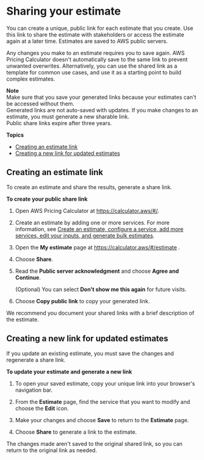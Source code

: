 # Sharing your estimate<a name="save-share-estimate"></a>

You can create a unique, public link for each estimate that you create\. Use this link to share the estimate with stakeholders or access the estimate again at a later time\. Estimates are saved to AWS public servers\.

Any changes you make to an estimate requires you to save again\. AWS Pricing Calculator doesn't automatically save to the same link to prevent unwanted overwrites\. Alternatively, you can use the shared link as a template for common use cases, and use it as a starting point to build complex estimates\.

**Note**  
Make sure that you save your generated links because your estimates can't be accessed without them\.  
Generated links are not auto\-saved with updates\. If you make changes to an estimate, you must generate a new sharable link\.  
Public share links expire after three years\.

**Topics**
+ [Creating an estimate link](#create-estimate-link)
+ [Creating a new link for updated estimates](#update-estimate-link)

## Creating an estimate link<a name="create-estimate-link"></a>

To create an estimate and share the results, generate a share link\.<a name="create-share-link"></a>

**To create your public share link**

1. Open AWS Pricing Calculator at [https://calculator\.aws/\#/](https://calculator.aws/#/)\.

1. Create an estimate by adding one or more services\. For more information, see [Create an estimate, configure a service, add more services, edit your inputs, and generate bulk estimates](create-estimate.md)\.

1. Open the **My estimate** page at [https://calculator\.aws/\#/estimate](https://calculator.aws/#/estimate) \.

1. Choose **Share**\.

1. Read the **Public server acknowledgment** and choose **Agree and Continue**\.

   \(Optional\) You can select **Don't show me this again** for future visits\.

1. Choose **Copy public link** to copy your generated link\.

We recommend you document your shared links with a brief description of the estimate\.

## Creating a new link for updated estimates<a name="update-estimate-link"></a>

If you update an existing estimate, you must save the changes and regenerate a share link\.<a name="update-estimate-link-steps"></a>

**To update your estimate and generate a new link**

1. To open your saved estimate, copy your unique link into your browser's navigation bar\.

1. From the **Estimate** page, find the service that you want to modify and choose the **Edit** icon\.

1. Make your changes and choose **Save** to return to the **Estimate** page\.

1. Choose **Share** to generate a link to the estimate\.

The changes made aren't saved to the original shared link, so you can return to the original link as needed\.